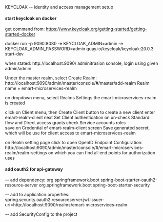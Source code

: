 KEYCLOAK -- identity and access management setup

#### start keycloak on docker
get command from:
    https://www.keycloak.org/getting-started/getting-started-docker
    
docker run -p 9090:8080 -e KEYCLOAK_ADMIN=admin -e KEYCLOAK_ADMIN_PASSWORD=admin quay.io/keycloak/keycloak:20.0.3 start-dev

when stated:
http://localhost:9090/
adminitrasion sonsole, login using given admin/admin


Under the master realm, select Create Realm:
http://localhost:9090/admin/master/console/#/master/add-realm
Realm name = emart-microservices-realm

on dropdown menu, select Realms Settings
the emart-microservices-realm is created

click on Client menu, then Create Client button to create a new client
enter emart-realm-client
next
Set Client authentication on
un-check Standard flow and Direct access grants
check Service accounts roles  
save
on Credential of emart-realm-client screen
Save generated secret, which will be use for client access to emart-microservices-realm

on Realm setting page
click to open OpenID Endpoint Configuration:
http://localhost:9090/admin/master/console/#/emart-microservices-realm/realm-settings
on which you can find all end points for authorization uses

#### add oauth2 for api-gateway
-- add dependency:
<dependency>
	<groupId>org.springframework.boot</groupId>
	<artifactId>spring-boot-starter-oauth2-resource-server</artifactId>
</dependency>
<dependency>
	<groupId>org.springframework.boot</groupId>
	<artifactId>spring-boot-starter-security</artifactId>
</dependency>
 
-- add to application.properties:
spring.security.oauth2.resourceserver.jwt.issuer-uri=http://localhost:9090/realms/emart-microservices-realm

-- add SecurityConfig to the project


 
        










